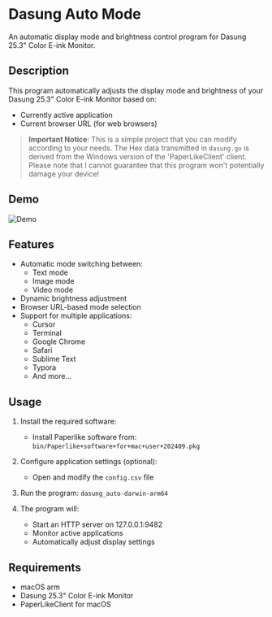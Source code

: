 # Dasung Auto Mode

An automatic display mode and brightness control program for Dasung 25.3" Color E-ink Monitor.

## Description

This program automatically adjusts the display mode and brightness of your Dasung 25.3" Color E-ink Monitor based on:
- Currently active application
- Current browser URL (for web browsers)

> **Important Notice**: This is a simple project that you can modify according to your needs. The Hex data transmitted in `dasung.go` is derived from the Windows version of the 'PaperLikeClient' client. Please note that I cannot guarantee that this program won't potentially damage your device!

## Demo

![Demo](images/demo.gif)

## Features

- Automatic mode switching between:
  - Text mode
  - Image mode
  - Video mode
- Dynamic brightness adjustment
- Browser URL-based mode selection
- Support for multiple applications:
  - Cursor
  - Terminal
  - Google Chrome
  - Safari
  - Sublime Text
  - Typora
  - And more...

## Usage

1. Install the required software:
   - Install Paperlike software from: `bin/Paperlike+software+for+mac+user+202409.pkg`

2. Configure application settings (optional):
   - Open and modify the `config.csv` file
   
3. Run the program: `dasung_auto-darwin-arm64`

4. The program will:
   - Start an HTTP server on 127.0.0.1:9482
   - Monitor active applications
   - Automatically adjust display settings

## Requirements

- macOS arm
- Dasung 25.3" Color E-ink Monitor
- PaperLikeClient for macOS
